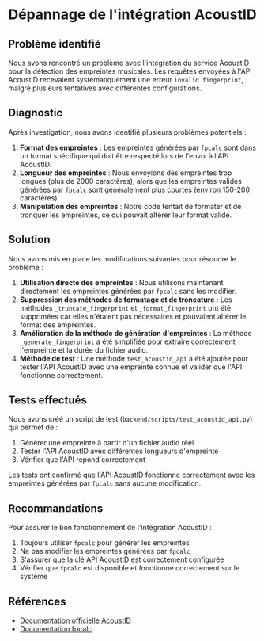 # Dépannage de l'intégration AcoustID

## Problème identifié

Nous avons rencontré un problème avec l'intégration du service AcoustID pour la détection des empreintes musicales. Les requêtes envoyées à l'API AcoustID recevaient systématiquement une erreur `invalid fingerprint`, malgré plusieurs tentatives avec différentes configurations.

## Diagnostic

Après investigation, nous avons identifié plusieurs problèmes potentiels :

1. **Format des empreintes** : Les empreintes générées par `fpcalc` sont dans un format spécifique qui doit être respecté lors de l'envoi à l'API AcoustID.
2. **Longueur des empreintes** : Nous envoyions des empreintes trop longues (plus de 2000 caractères), alors que les empreintes valides générées par `fpcalc` sont généralement plus courtes (environ 150-200 caractères).
3. **Manipulation des empreintes** : Notre code tentait de formater et de tronquer les empreintes, ce qui pouvait altérer leur format valide.

## Solution

Nous avons mis en place les modifications suivantes pour résoudre le problème :

1. **Utilisation directe des empreintes** : Nous utilisons maintenant directement les empreintes générées par `fpcalc` sans les modifier.
2. **Suppression des méthodes de formatage et de troncature** : Les méthodes `_truncate_fingerprint` et `_format_fingerprint` ont été supprimées car elles n'étaient pas nécessaires et pouvaient altérer le format des empreintes.
3. **Amélioration de la méthode de génération d'empreintes** : La méthode `_generate_fingerprint` a été simplifiée pour extraire correctement l'empreinte et la durée du fichier audio.
4. **Méthode de test** : Une méthode `test_acoustid_api` a été ajoutée pour tester l'API AcoustID avec une empreinte connue et valider que l'API fonctionne correctement.

## Tests effectués

Nous avons créé un script de test (`backend/scripts/test_acoustid_api.py`) qui permet de :

1. Générer une empreinte à partir d'un fichier audio réel
2. Tester l'API AcoustID avec différentes longueurs d'empreinte
3. Vérifier que l'API répond correctement

Les tests ont confirmé que l'API AcoustID fonctionne correctement avec les empreintes générées par `fpcalc` sans aucune modification.

## Recommandations

Pour assurer le bon fonctionnement de l'intégration AcoustID :

1. Toujours utiliser `fpcalc` pour générer les empreintes
2. Ne pas modifier les empreintes générées par `fpcalc`
3. S'assurer que la clé API AcoustID est correctement configurée
4. Vérifier que `fpcalc` est disponible et fonctionne correctement sur le système

## Références

- [Documentation officielle AcoustID](https://acoustid.org/webservice)
- [Documentation fpcalc](https://acoustid.org/chromaprint)
